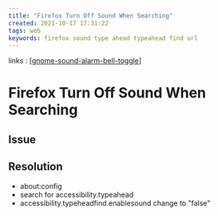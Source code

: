 ```yaml
---
title: "Firefox Turn Off Sound When Searching"
created: 2021-10-17 17:31:22
tags: web
keywords: firefox sound type ahead typeahead find url
---
```


links
: [[gnome-sound-alarm-bell-toggle]]

# Firefox Turn Off Sound When Searching

## Issue

## Resolution

- about:config
- search for accessibility.typeahead
- accessibility.typeheadfind.enablesound change to "false"

[//begin]: # "Autogenerated link references for markdown compatibility"
[gnome-sound-alarm-bell-toggle]: gnome-sound-alarm-bell-toggle.md "Gnome Sound Alarm Bell Toggle"
[//end]: # "Autogenerated link references"
